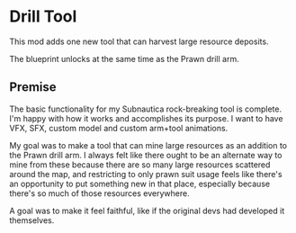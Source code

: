 # Drill Tool

This mod adds one new tool that can harvest large resource deposits.

The blueprint unlocks at the same time as the Prawn drill arm.

## Premise
The basic functionality for my Subnautica rock-breaking tool is complete. I'm happy with how it works and accomplishes its purpose.  I want to have VFX, SFX, custom model and custom arm+tool animations.

My goal was to make a tool that can mine large resources as an addition to the Prawn drill arm.
I always felt like there ought to be an alternate way to mine from these because there are so many large resources scattered around the map, and restricting to only prawn suit usage feels like there's an opportunity to put something new in that place, especially because there's so much of those resources everywhere.

A goal was to make it feel faithful, like if the original devs had developed it themselves.
